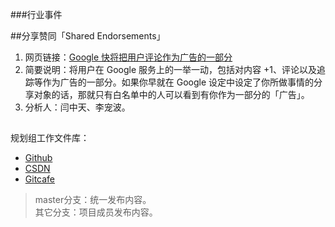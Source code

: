 ###行业事件

##分享赞同「Shared Endorsements」
1. 网页链接：[Google 快将把用户评论作为广告的一部分](http://cn.engadget.com/2013/10/12/google-users-shared-endorsements-ads/ )
2. 简要说明：将用户在 Google 服务上的一举一动，包括对内容 +1、评论以及追踪等作为广告的一部分。如果你早就在 Google 设定中设定了你所做事情的分享对象的话，那就只有白名单中的人可以看到有你作为一部分的「广告」。
3. 分析人：闫中天、李宠波。


##  
规划组工作文件库：  
  
- [Github](https://github.com/mistyworm/Food.Doc/tree/master/Layout "Github")
- [CSDN](https://code.csdn.net/licb/food-doc/tree/master/Layout "CSDN")
- [Gitcafe](https://gitcafe.com/ITCoops/Food.Doc/tree/master/Layout "Gitcafe")  

>	master分支：统一发布内容。  
>	其它分支：项目成员发布内容。